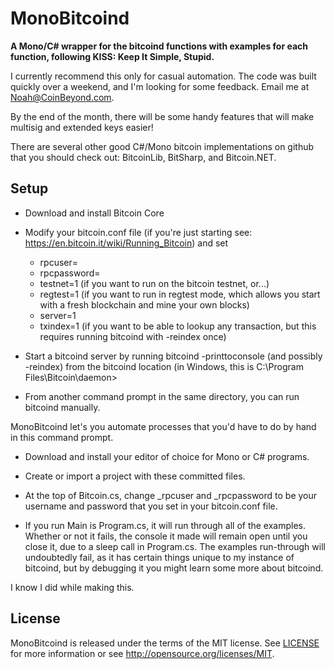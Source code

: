 MonoBitcoind
============

**A Mono/C# wrapper for the bitcoind functions with examples for each function, following KISS: Keep It Simple, Stupid.**

I currently recommend this only for casual automation.  The code was built quickly over a weekend, and I'm looking for some feedback.  Email me at Noah@CoinBeyond.com.

By the end of the month, there will be some handy features that will make multisig and extended keys easier!

There are several other good C#/Mono bitcoin implementations on github that you should check out:
BitcoinLib, BitSharp, and Bitcoin.NET.

Setup
-----

- Download and install Bitcoin Core

- Modify your bitcoin.conf file (if you're just starting see: https://en.bitcoin.it/wiki/Running_Bitcoin) and set
  - rpcuser=<your username you will make up>
  - rpcpassword=<your password you will make up>
  - testnet=1 (if you want to run on the bitcoin testnet, or...)
  - regtest=1 (if you want to run in regtest mode, which allows you start with a fresh blockchain and mine your own blocks)
  - server=1
  - txindex=1 (if you want to be able to lookup any transaction, but this requires running bitcoind with -reindex once)

- Start a bitcoind server by running bitcoind -printtoconsole (and possibly -reindex) from the bitcoind location (in Windows, this is C:\Program Files\Bitcoin\daemon>

- From another command prompt in the same directory, you can run bitcoind manually.  

MonoBitcoind let's you automate processes that you'd have to do by hand in this command prompt.

- Download and install your editor of choice for Mono or C# programs.

- Create or import a project with these committed files.

- At the top of Bitcoin.cs, change _rpcuser and _rpcpassword to be your username and password that you set in your bitcoin.conf file.

- If you run Main is Program.cs, it will run through all of the examples.  Whether or not it fails, the console it made will remain open until you close it, due to a sleep call in Program.cs.  The examples run-through will undoubtedly fail, as it has certain things unique to my instance of bitcoind, but by debugging it you might learn some more about bitcoind.  

I know I did while making this.

License
-------

MonoBitcoind is released under the terms of the MIT license. See [LICENSE](LICENSE) for more information or see http://opensource.org/licenses/MIT.

